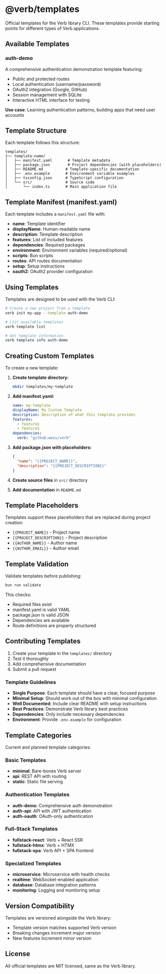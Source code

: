 # @verb/templates

Official templates for the Verb library CLI. These templates provide starting points for different types of Verb applications.

## Available Templates

### auth-demo
A comprehensive authentication demonstration template featuring:
- Public and protected routes
- Local authentication (username/password)
- OAuth2 integration (Google, GitHub)
- Session management with SQLite
- Interactive HTML interface for testing

**Use case**: Learning authentication patterns, building apps that need user accounts

## Template Structure

Each template follows this structure:
```
templates/
├── template-name/
│   ├── manifest.yaml       # Template metadata
│   ├── package.json        # Project dependencies (with placeholders)
│   ├── README.md          # Template-specific documentation
│   ├── .env.example       # Environment variable examples
│   ├── tsconfig.json      # TypeScript configuration
│   └── src/               # Source code
│       └── index.ts       # Main application file
```

## Template Manifest (manifest.yaml)

Each template includes a `manifest.yaml` file with:
- **name**: Template identifier
- **displayName**: Human-readable name
- **description**: Template description
- **features**: List of included features
- **dependencies**: Required packages
- **environment**: Environment variables (required/optional)
- **scripts**: Bun scripts
- **routes**: API routes documentation
- **setup**: Setup instructions
- **oauth2**: OAuth2 provider configuration

## Using Templates

Templates are designed to be used with the Verb CLI:

```bash
# Create a new project from a template
verb init my-app --template auth-demo

# List available templates
verb template list

# Get template information
verb template info auth-demo
```

## Creating Custom Templates

To create a new template:

1. **Create template directory:**
   ```bash
   mkdir templates/my-template
   ```

2. **Add manifest.yaml:**
   ```yaml
   name: my-template
   displayName: My Custom Template
   description: Description of what this template provides
   features:
     - feature1
     - feature2
   dependencies:
     verb: "github:wess/verb"
   ```

3. **Add package.json with placeholders:**
   ```json
   {
     "name": "{{PROJECT_NAME}}",
     "description": "{{PROJECT_DESCRIPTION}}"
   }
   ```

4. **Create source files** in `src/` directory

5. **Add documentation** in `README.md`

## Template Placeholders

Templates support these placeholders that are replaced during project creation:
- `{{PROJECT_NAME}}` - Project name
- `{{PROJECT_DESCRIPTION}}` - Project description
- `{{AUTHOR_NAME}}` - Author name
- `{{AUTHOR_EMAIL}}` - Author email

## Template Validation

Validate templates before publishing:

```bash
bun run validate
```

This checks:
- Required files exist
- manifest.yaml is valid YAML
- package.json is valid JSON
- Dependencies are available
- Route definitions are properly structured

## Contributing Templates

1. Create your template in the `templates/` directory
2. Test it thoroughly
3. Add comprehensive documentation
4. Submit a pull request

### Template Guidelines

- **Single Purpose**: Each template should have a clear, focused purpose
- **Minimal Setup**: Should work out of the box with minimal configuration
- **Well Documented**: Include clear README with setup instructions
- **Best Practices**: Demonstrate Verb library best practices
- **Dependencies**: Only include necessary dependencies
- **Environment**: Provide `.env.example` for configuration

## Template Categories

Current and planned template categories:

### Basic Templates
- **minimal**: Bare-bones Verb server
- **api**: REST API with routing
- **static**: Static file serving

### Authentication Templates
- **auth-demo**: Comprehensive auth demonstration
- **auth-api**: API with JWT authentication
- **auth-oauth**: OAuth-only authentication

### Full-Stack Templates
- **fullstack-react**: Verb + React SSR
- **fullstack-htmx**: Verb + HTMX
- **fullstack-spa**: Verb API + SPA frontend

### Specialized Templates
- **microservice**: Microservice with health checks
- **realtime**: WebSocket-enabled application
- **database**: Database integration patterns
- **monitoring**: Logging and monitoring setup

## Version Compatibility

Templates are versioned alongside the Verb library:
- Template version matches supported Verb version
- Breaking changes increment major version
- New features increment minor version

## License

All official templates are MIT licensed, same as the Verb library.